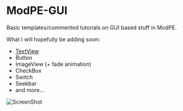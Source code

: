 ModPE-GUI
=========
Basic templates/commented tutorials on GUI based stuff in ModPE.

What I will hopefully be adding soon:

  - [TextView](TextView.js)
  - Button
  - ImageView (+ fade animation)
  - CheckBox
  - Switch
  - Seekbar
  - and more...

![ScreenShot](http://i.imgur.com/nlOmQvL.png)
